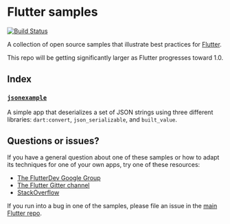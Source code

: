 # Flutter samples

[![Build Status](https://travis-ci.org/flutter/samples.svg?branch=master)](https://travis-ci.org/flutter/samples)

A collection of open source samples that illustrate best practices for
[Flutter](https://flutter.io).

This repo will be getting significantly larger as Flutter progresses toward 1.0.

## Index

### [`jsonexample`](jsonexample)

A simple app that deserializes a set of JSON strings using three
different libraries: `dart:convert`, `json_serializable`, and `built_value`.

## Questions or issues?

If you have a general question about one of these samples or how to adapt its
techniques for one of your own apps, try one of these resources:

* [The FlutterDev Google Group](https://groups.google.com/forum/#!forum/flutter-dev)
* [The Flutter Gitter channel](https://gitter.im/flutter/flutter)
* [StackOverflow](https://stackoverflow.com/questions/tagged/flutter)

If you run into a bug in one of the samples, please file an issue in the
[main Flutter repo](https://github.com/flutter/flutter/issues).
